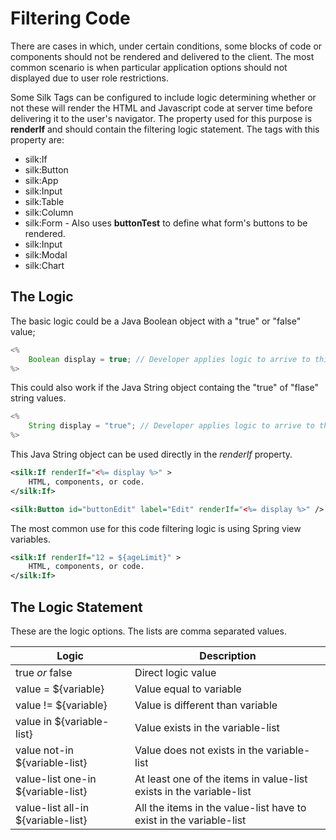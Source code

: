 # Filtering Code

There are cases in which, under certain conditions, some blocks of code or components should not be rendered and delivered to the client. The most common scenario is when particular application options should not displayed due to user role restrictions.

Some Silk Tags can be configured to include logic determining whether or not these will render the HTML and Javascript code at server time before delivering it to the user's navigator. The property used for this purpose is **renderIf** and should contain the filtering logic statement. The tags with this property are:

* silk:If
* silk:Button
* silk:App
* silk:Input
* silk:Table
* silk:Column
* silk:Form - Also uses **buttonTest** to define what form's buttons to be rendered.
* silk:Input
* silk:Modal
* silk:Chart

## The Logic

The basic logic could be a Java Boolean object with a "true" or "false" value;
```java
<%
	Boolean display = true; // Developer applies logic to arrive to this value.
%>
```

This could also work if the Java String object containg the "true" of "flase" string values.

```java
<%
	String display = "true"; // Developer applies logic to arrive to this value.
%> 
```

This Java String object can be used directly in the *renderIf* property.

```xml
<silk:If renderIf="<%= display %>" >
    HTML, components, or code.
</silk:If>

<silk:Button id="buttonEdit" label="Edit" renderIf="<%= display %>" />
```

The most common use for this code filtering logic is using Spring view variables.

```xml
<silk:If renderIf="12 = ${ageLimit}" >
    HTML, components, or code.
</silk:If>
```

## The Logic Statement

These are the logic options. The lists are comma separated values.

|Logic|Description|
|--|--|
|true *or* false|Direct logic value|
|value = ${variable}|Value equal to variable|
|value != ${variable}|Value is different than variable|
|value in ${variable-list}|Value exists in the variable-list|
|value not-in ${variable-list}|Value does not exists in the variable-list|
|value-list one-in ${variable-list}|At least one of the items in value-list exists in the variable-list|
|value-list all-in ${variable-list}|All the items in the value-list have to exist in the variable-list|